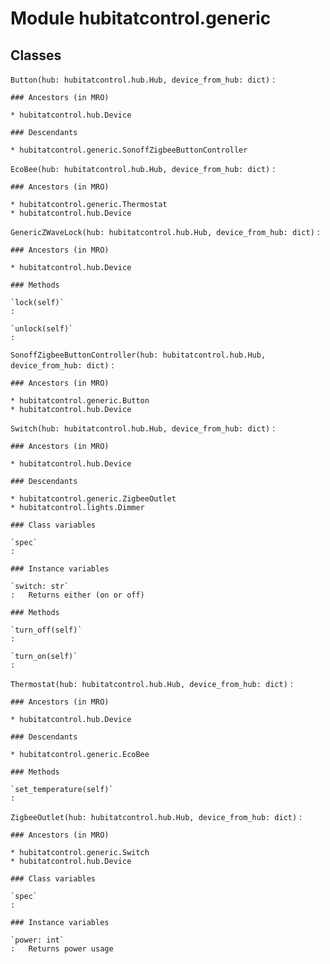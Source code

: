 # Module hubitatcontrol.generic

## Classes

`Button(hub: hubitatcontrol.hub.Hub, device_from_hub: dict)`
:

```
### Ancestors (in MRO)

* hubitatcontrol.hub.Device

### Descendants

* hubitatcontrol.generic.SonoffZigbeeButtonController
```

`EcoBee(hub: hubitatcontrol.hub.Hub, device_from_hub: dict)`
:

```
### Ancestors (in MRO)

* hubitatcontrol.generic.Thermostat
* hubitatcontrol.hub.Device
```

`GenericZWaveLock(hub: hubitatcontrol.hub.Hub, device_from_hub: dict)`
:

```
### Ancestors (in MRO)

* hubitatcontrol.hub.Device

### Methods

`lock(self)`
:

`unlock(self)`
:
```

`SonoffZigbeeButtonController(hub: hubitatcontrol.hub.Hub, device_from_hub: dict)`
:

```
### Ancestors (in MRO)

* hubitatcontrol.generic.Button
* hubitatcontrol.hub.Device
```

`Switch(hub: hubitatcontrol.hub.Hub, device_from_hub: dict)`
:

```
### Ancestors (in MRO)

* hubitatcontrol.hub.Device

### Descendants

* hubitatcontrol.generic.ZigbeeOutlet
* hubitatcontrol.lights.Dimmer

### Class variables

`spec`
:

### Instance variables

`switch: str`
:   Returns either (on or off)

### Methods

`turn_off(self)`
:

`turn_on(self)`
:
```

`Thermostat(hub: hubitatcontrol.hub.Hub, device_from_hub: dict)`
:

```
### Ancestors (in MRO)

* hubitatcontrol.hub.Device

### Descendants

* hubitatcontrol.generic.EcoBee

### Methods

`set_temperature(self)`
:
```

`ZigbeeOutlet(hub: hubitatcontrol.hub.Hub, device_from_hub: dict)`
:

```
### Ancestors (in MRO)

* hubitatcontrol.generic.Switch
* hubitatcontrol.hub.Device

### Class variables

`spec`
:

### Instance variables

`power: int`
:   Returns power usage
```
